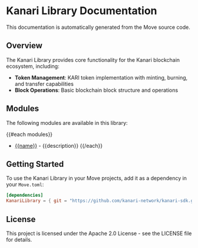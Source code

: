 
<a name="@Kanari_Library_Documentation_0"></a>

# Kanari Library Documentation


This documentation is automatically generated from the Move source code.


<a name="@Overview_1"></a>

## Overview


The Kanari Library provides core functionality for the Kanari blockchain ecosystem, including:

- **Token Management**: KARI token implementation with minting, burning, and transfer capabilities
- **Block Operations**: Basic blockchain block structure and operations


<a name="@Modules_2"></a>

## Modules


The following modules are available in this library:

{{#each modules}}
- [{{name}}]({{name}}.md) - {{description}}
{{/each}}


<a name="@Getting_Started_3"></a>

## Getting Started


To use the Kanari Library in your Move projects, add it as a dependency in your <code>Move.toml</code>:

```toml
[dependencies]
KanariLibrary = { git = "https://github.com/kanari-network/kanari-sdk.git", subdir = "frameworks/kanari-library" }
```


<a name="@License_4"></a>

## License


This project is licensed under the Apache 2.0 License - see the LICENSE file for details.
